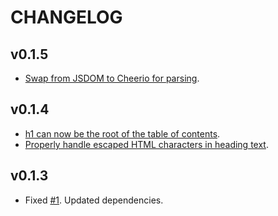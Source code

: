 CHANGELOG
====

v0.1.5
----

 * [Swap from JSDOM to Cheerio for parsing](https://github.com/anatoo/metalsmith-autotoc/pull/6).

v0.1.4
----

 * [h1 can now be the root of the table of contents](github.com/anatoo/metalsmith-autotoc/pull/5).
 * [Properly handle escaped HTML characters in heading text](https://github.com/anatoo/metalsmith-autotoc/pull/4).

v0.1.3
----

 * Fixed [#1](https://github.com/anatoo/metalsmith-autotoc/issues/1). Updated dependencies.

